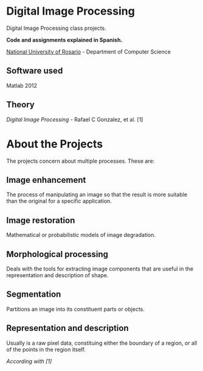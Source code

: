 # Digital Image Processing
Digital Image Processing class projects.

**Code and assignments explained in Spanish.**

[National University of Rosario](http://unr.edu.ar) - Department of Computer Science

## Software used
Matlab 2012

## Theory
_Digital Image Processing_ - Rafael C Gonzalez, et al. [1]

# About the Projects
The projects concern about multiple processes. These are:

## Image enhancement
The process of manipulating an image so that the result is more suitable than the original for a specific application.

## Image restoration
Mathematical or probabilistic models of image degradation.

## Morphological processing
Deals with the tools for extracting image components that are useful in the representation and description of shape.

## Segmentation
Partitions an image into its constituent parts or objects.

## Representation and description
Usually is a raw pixel data, constituing either the boundary of a region, or all of the points in the region itself.

_According with [1]_
